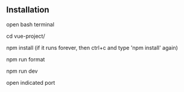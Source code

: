 ## Installation 

open bash terminal

cd vue-project/

npm install (if it runs forever, then ctrl+c and type 'npm install' again)

npm run format

npm run dev

open indicated port
